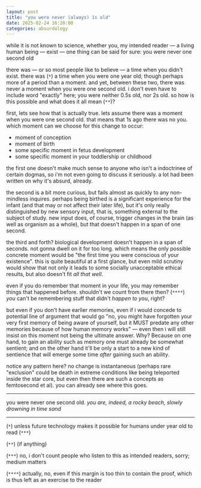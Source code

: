 ```yaml
---
layout: post
title: "you were never (always) 1s old"
date: 2025-02-24 16:20:00
categories: absurdology
---
```


while it is not known to science, whether you, my intended reader — a
living human being — exist — one thing can be said for sure: you were
never one second old

<cut/>

there was — or so most people like to believe — a time when you didn't
exist. there was (`*`) a time when you were one year old; though
perhaps more of a period than a moment. and yet, between these two,
there was never a moment when you were one second old. i don't even
have to include word "exactly" here; you were neither 0.5s old, nor 2s
old. so how is this possible and what does it all mean (`**`)?

first, lets see how that is actually true. lets assume there was a
moment when you were one second old. that means that 1s ago there was
no you. which moment can we choose for this change to occur:

- moment of conception
- moment of birth
- some specific moment in fetus development
- some specific moment in your toddlership or childhood

the first one doesn't make much sense to anyone who isn't a
indoctrinee of certain dogmas, so i'm not even going to discuss it
seriously. a lot had been written on why it's absurd, already.

the second is a bit more curious, but fails almost as quickly to any
non-mindless inquires. perhaps being birthed is a significant
experience for the infant (and that may or not affect their later
life), but it's only really distinguished by new sensory input, that
is, something external to the subject of study. new input does, of
course, trigger changes in the brain (as well as organism as a whole),
but that doesn't happen in a span of one second.

the third and forth? biological development doesn't happen in a span
of seconds. not gonna dwell on it for too long. which means the only
possible concrete moment would be "the first time you were conscious
of your existence". this is quite beautiful at a first glance, but
even mild scrutiny would show that not only it leads to some socially
unacceptable ethical results, but also doesn't fit *all that well*.

even if you do remember that moment in your life, you may remember
things that happened before. shouldn't we count from there then?
(`****`) *you* can't be remembering stuff that didn't *happen to you*,
right?

but even if you don't have earlier memories, even if i would concede
to potential line of argument that would go "no, you might have
forgotten your very first memory of being aware of yourself, but it
MUST predate any other memories because of how human memory works" —
even then i will still insist on this moment not being the ultimate
answer. Why? Because on one hand, to gain an ability such as memory
one must already be somewhat sentient; and on the other hand it'll be
only a start to a new kind of sentience that will emerge some time
*after* gaining such an ability.

notice any pattern here? no change is instantaneous (perhaps rare
"exclusion" could be death in extreme conditions like being teleported
inside the star core, but even then there are such a concepts as
femtosecond et al). you can already see where this goes.

***

you were never one second old. *you are, indeed, a rocky beach, slowly
drowning in time sand*

***

(`*`) unless future technology makes it possible for humans under year
old to read (`***`)

(`**`) (if anything)

(`***`) no, i don't count people who listen to this as intended
readers, sorry; medium matters

(`****`) actually, no, even if this margin is too thin to contain the
proof, which is thus left as an exercise to the reader
